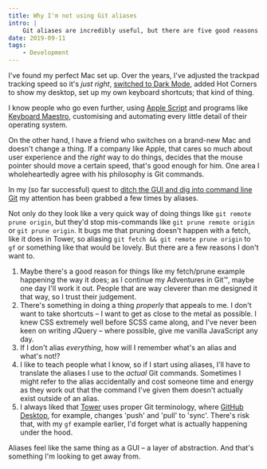 ```yaml
---
title: Why I'm not using Git aliases
intro: |
    Git aliases are incredibly useful, but there are five good reasons I've decided not to make use of them.
date: 2019-09-11
tags:
    - Development
---
```


I've found my perfect Mac set up. Over the years, I've adjusted the trackpad tracking speed so it's *just right*, [switched to Dark Mode](/blog/choosing-dark-mode-on-macos), added Hot Corners to show my desktop, set up my own keyboard shortcuts; that kind of thing.

I know people who go even further, using [Apple Script](https://developer.apple.com/library/archive/documentation/AppleScript/Conceptual/AppleScriptLangGuide/introduction/ASLR_intro.html) and programs like [Keyboard Maestro](https://www.keyboardmaestro.com/main/), customising and automating every little detail of their operating system.

On the other hand, I have a friend who switches on a brand-new Mac and doesn't change a thing. If a company like Apple, that cares so much about user experience and the *right* way to do things, decides that the mouse pointer should move a certain speed, that's good enough for him. One area I wholeheartedly agree with his philosophy is Git commands.

In my (so far successful) quest to [ditch the GUI and dig into command line Git](https://tempertemper.net/blog/getting-to-grips-with-git) my attention has been grabbed a few times by aliases.

Not only do they look like a very quick way of doing things like `git remote prune origin`, but they'd stop mis-commands like `git prune remote origin` or `git prune origin`. It bugs me that pruning doesn't happen with a fetch, like it does in Tower, so aliasing `git fetch && git remote prune origin` to `gf` or something like that would be lovely. But there are a few reasons I don't want to.

1. Maybe there's a good reason for things like my fetch/prune example happening the way it does; as I continue my Adventures in Git™, maybe one day I'll work it out. People that are way cleverer than me designed it that way, so I trust their judgement.
2. There's something in doing a thing *properly* that appeals to me. I don't want to take shortcuts – I want to get as close to the metal as possible. I knew CSS extremely well before SCSS came along, and I've never been keen on writing JQuery – where possible, give me vanilla JavaScript any day.
3. If I don't alias *everything*, how will I remember what's an alias and what's not!?
4. I like to teach people what I know, so if I start using aliases, I'll have to translate the aliases I use to the *actual* Git commands. Sometimes I might refer to the alias accidentally and cost someone time and energy as they work out that the command I've given them doesn't actually exist outside of an alias.
5. I always liked that [Tower](https://www.git-tower.com) uses proper Git terminology, where [GitHub Desktop](https://desktop.github.com/), for example, changes 'push' and 'pull' to 'sync'. There's risk that, with my `gf` example earlier, I'd forget what is actually happening under the hood.

Aliases feel like the same thing as a GUI – a layer of abstraction. And that's something I'm looking to get away from.
